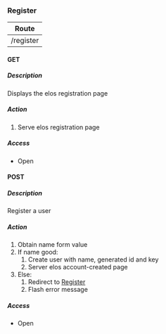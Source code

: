 ### Register

| Route     |
| --------- |
| /register |

#### GET

##### Description
Displays the elos registration page

##### Action
 1. Serve elos registration page

##### Access
 * Open

#### POST

##### Description
Register a user

##### Action
 1. Obtain name form value
 2. If name good:
    1. Create user with name, generated id and key
    2. Server elos account-created page
 3. Else:
    1. Redirect to [Register](/http/app/routes/register.md#get)
    2. Flash error message

##### Access
 * Open
